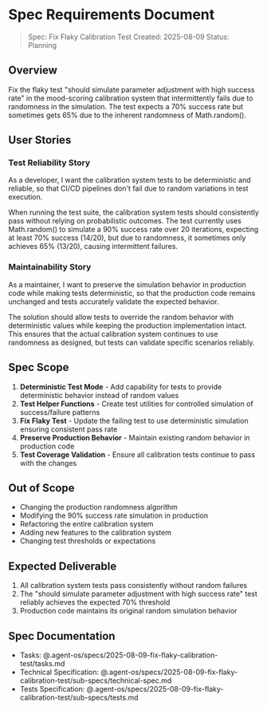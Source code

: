 # Spec Requirements Document

> Spec: Fix Flaky Calibration Test
> Created: 2025-08-09
> Status: Planning

## Overview

Fix the flaky test "should simulate parameter adjustment with high success rate" in the mood-scoring calibration system that intermittently fails due to randomness in the simulation. The test expects a 70% success rate but sometimes gets 65% due to the inherent randomness of Math.random().

## User Stories

### Test Reliability Story

As a developer, I want the calibration system tests to be deterministic and reliable, so that CI/CD pipelines don't fail due to random variations in test execution.

When running the test suite, the calibration system tests should consistently pass without relying on probabilistic outcomes. The test currently uses Math.random() to simulate a 90% success rate over 20 iterations, expecting at least 70% success (14/20), but due to randomness, it sometimes only achieves 65% (13/20), causing intermittent failures.

### Maintainability Story

As a maintainer, I want to preserve the simulation behavior in production code while making tests deterministic, so that the production code remains unchanged and tests accurately validate the expected behavior.

The solution should allow tests to override the random behavior with deterministic values while keeping the production implementation intact. This ensures that the actual calibration system continues to use randomness as designed, but tests can validate specific scenarios reliably.

## Spec Scope

1. **Deterministic Test Mode** - Add capability for tests to provide deterministic behavior instead of random values
2. **Test Helper Functions** - Create test utilities for controlled simulation of success/failure patterns
3. **Fix Flaky Test** - Update the failing test to use deterministic simulation ensuring consistent pass rate
4. **Preserve Production Behavior** - Maintain existing random behavior in production code
5. **Test Coverage Validation** - Ensure all calibration tests continue to pass with the changes

## Out of Scope

- Changing the production randomness algorithm
- Modifying the 90% success rate simulation in production
- Refactoring the entire calibration system
- Adding new features to the calibration system
- Changing test thresholds or expectations

## Expected Deliverable

1. All calibration system tests pass consistently without random failures
2. The "should simulate parameter adjustment with high success rate" test reliably achieves the expected 70% threshold
3. Production code maintains its original random simulation behavior

## Spec Documentation

- Tasks: @.agent-os/specs/2025-08-09-fix-flaky-calibration-test/tasks.md
- Technical Specification: @.agent-os/specs/2025-08-09-fix-flaky-calibration-test/sub-specs/technical-spec.md
- Tests Specification: @.agent-os/specs/2025-08-09-fix-flaky-calibration-test/sub-specs/tests.md
